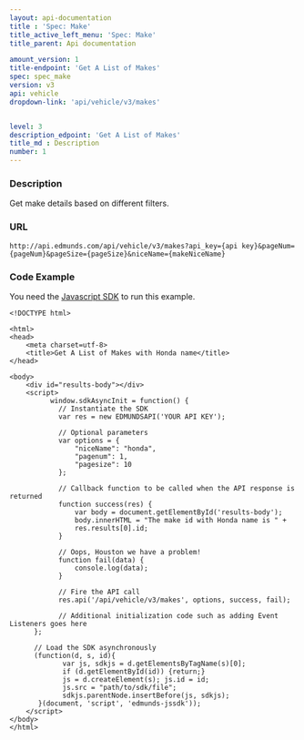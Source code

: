```yaml
---
layout: api-documentation
title : 'Spec: Make'
title_active_left_menu: 'Spec: Make'
title_parent: Api documentation

amount_version: 1
title-endpoint: 'Get A List of Makes'
spec: spec_make
version: v3
api: vehicle
dropdown-link: 'api/vehicle/v3/makes'


level: 3
description_edpoint: 'Get A List of Makes'
title_md : Description
number: 1
---
```


### Description

Get make details based on different filters.

### URL

    http://api.edmunds.com/api/vehicle/v3/makes?api_key={api key}&pageNum={pageNum}&pageSize={pageSize}&niceName={makeNiceName}
    
### Code Example

You need the [Javascript SDK](https://github.com/EdmundsAPI/edmunds-javascript-sdk) to run this example.

    <!DOCTYPE html>

    <html>
    <head>
        <meta charset=utf-8>
        <title>Get A List of Makes with Honda name</title>
    </head>

    <body>
        <div id="results-body"></div>
        <script>
              window.sdkAsyncInit = function() {
                // Instantiate the SDK
                var res = new EDMUNDSAPI('YOUR API KEY');

                // Optional parameters
                var options = {
                    "niceName": "honda",
                    "pagenum": 1,
                    "pagesize": 10
                };

                // Callback function to be called when the API response is returned
                function success(res) {
                    var body = document.getElementById('results-body');
                    body.innerHTML = "The make id with Honda name is " + 
                    res.results[0].id;
                }

                // Oops, Houston we have a problem!
                function fail(data) {
                    console.log(data);
                }

                // Fire the API call
                res.api('/api/vehicle/v3/makes', options, success, fail);

                // Additional initialization code such as adding Event Listeners goes here
          };

          // Load the SDK asynchronously
          (function(d, s, id){
                 var js, sdkjs = d.getElementsByTagName(s)[0];
                 if (d.getElementById(id)) {return;}
                 js = d.createElement(s); js.id = id;
                 js.src = "path/to/sdk/file";
                 sdkjs.parentNode.insertBefore(js, sdkjs);
           }(document, 'script', 'edmunds-jssdk'));
        </script>
    </body>
    </html>

